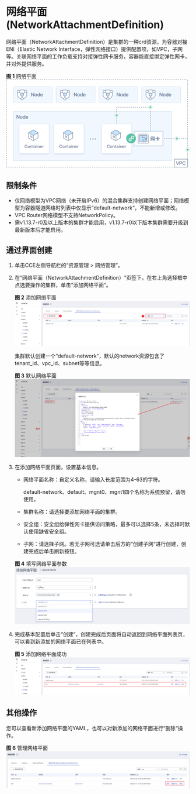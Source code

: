 # 网络平面\(NetworkAttachmentDefinition\)<a name="cce_01_0196"></a>

网络平面（NetworkAttachmentDefinition）是集群的一种crd资源，为容器对接ENI（Elastic Network Interface，弹性网络接口）提供配置项，如VPC，子网等。关联网络平面的工作负载支持对接弹性网卡服务，容器能直接绑定弹性网卡，并对外提供服务。

**图 1**  网络平面<a name="fig8117226195717"></a>  
![](figures/网络平面.png "网络平面")

## 限制条件<a name="section332285584912"></a>

-   仅网络模型为VPC网络（未开启IPv6）的混合集群支持创建网络平面；网络模型为容器隧道网络时列表中仅显示“default-network“，不能新增或修改。
-   VPC Router网络模型不支持NetworkPolicy。
-   需v1.13.7-r0及以上版本的集群才能启用，v1.13.7-r0以下版本集群需要升级到最新版本后才能启用。

## 通过界面创建<a name="section1231151981314"></a>

1.  单击CCE左侧导航栏的“资源管理 \> 网络管理”。
2.  在“网络平面（NetworkAttachmentDefinition）“页签下，在右上角选择框中点选要操作的集群，单击“添加网络平面“。

    **图 2**  添加网络平面<a name="fig1778184810539"></a>  
    ![](figures/添加网络平面.png "添加网络平面")

    集群默认创建一个“default-network“，默认的network资源包含了tenant\_id、vpc\_id、subnet等等信息。

    **图 3**  默认网络平面<a name="fig684420255312"></a>  
    ![](figures/默认网络平面.png "默认网络平面")

3.  在添加网络平面页面，设置基本信息。

    -   网络平面名称：自定义名称，请输入长度范围为4-63的字符。

        default-network、default、mgnt0、mgnt1四个名称为系统预留，请勿使用。

    -   集群名称：请选择要添加网络平面的集群。
    -   安全组：安全组给弹性网卡提供访问策略，最多可以选择5条，未选择时默认使用缺省安全组。
    -   子网：请选择子网。若无子网可选请单击后方的“创建子网“进行创建，创建完成后单击刷新按钮。

    **图 4**  填写网络平面参数<a name="fig177965497231"></a>  
    ![](figures/填写网络平面参数.png "填写网络平面参数")

4.  完成基本配置后单击“创建“，创建完成后页面将自动返回到网络平面列表页，可以看到新添加的网络平面已在列表中。

    **图 5**  添加网络平面成功<a name="fig14288182152314"></a>  
    ![](figures/添加网络平面成功.png "添加网络平面成功")


## 其他操作<a name="section2314125415245"></a>

您可以查看新添加网络平面的YAML，也可以对新添加的网络平面进行“删除“操作。

**图 6**  管理网络平面<a name="fig29028593411"></a>  
![](figures/管理网络平面.png "管理网络平面")

